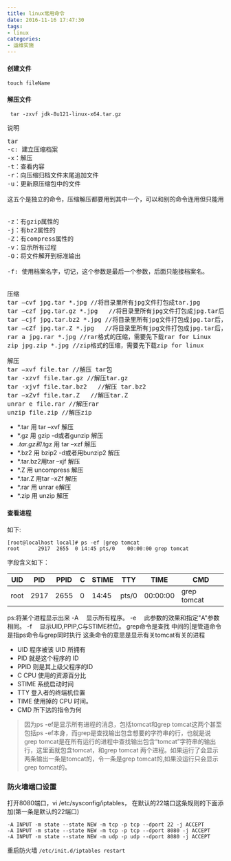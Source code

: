 ```yaml
---
title: linux常用命令
date: 2016-11-16 17:47:30
tags:
- linux
categories:
- 运维实施
---
```


#### 创建文件
` touch fileName `

#### 解压文件
`  tar -zxvf jdk-8u121-linux-x64.tar.gz `

说明
<pre>
tar
-c: 建立压缩档案
-x：解压
-t：查看内容
-r：向压缩归档文件末尾追加文件
-u：更新原压缩包中的文件

这五个是独立的命令，压缩解压都要用到其中一个，可以和别的命令连用但只能用其中一个


-z：有gzip属性的
-j：有bz2属性的
-Z：有compress属性的
-v：显示所有过程
-O：将文件解开到标准输出

-f: 使用档案名字，切记，这个参数是最后一个参数，后面只能接档案名。


压缩
tar –cvf jpg.tar *.jpg //将目录里所有jpg文件打包成tar.jpg
tar –czf jpg.tar.gz *.jpg   //将目录里所有jpg文件打包成jpg.tar后，并且将其用gzip压缩，生成一个gzip压缩过的包，命名为jpg.tar.gz
tar –cjf jpg.tar.bz2 *.jpg //将目录里所有jpg文件打包成jpg.tar后，并且将其用bzip2压缩，生成一个bzip2压缩过的包，命名为jpg.tar.bz2
tar –cZf jpg.tar.Z *.jpg   //将目录里所有jpg文件打包成jpg.tar后，并且将其用compress压缩，生成一个umcompress压缩过的包，命名为jpg.tar.Z
rar a jpg.rar *.jpg //rar格式的压缩，需要先下载rar for Linux
zip jpg.zip *.jpg //zip格式的压缩，需要先下载zip for linux

解压
tar –xvf file.tar //解压 tar包
tar -xzvf file.tar.gz //解压tar.gz
tar -xjvf file.tar.bz2   //解压 tar.bz2
tar –xZvf file.tar.Z   //解压tar.Z
unrar e file.rar //解压rar
unzip file.zip //解压zip
</pre>


* *.tar 用 tar –xvf 解压
* *.gz 用 gzip -d或者gunzip 解压
* *.tar.gz和*.tgz 用 tar –xzf 解压
* *.bz2 用 bzip2 -d或者用bunzip2 解压
* *.tar.bz2用tar –xjf 解压
* *.Z 用 uncompress 解压
* *.tar.Z 用tar –xZf 解压
* *.rar 用 unrar e解压
* *.zip 用 unzip 解压

#### 查看进程
如下:
```
[root@localhost local]# ps -ef |grep tomcat
root      2917  2655  0 14:45 pts/0    00:00:00 grep tomcat
```
字段含义如下：

|UID |PID| PPID|C|STIME|TTY|TIME|CMD|
| -- |-- | ----|--|----|---|----|---|
|root|2917|2655| 0|14:45|pts/0|00:00:00|grep tomcat|

ps:将某个进程显示出来
-A 　显示所有程序。 
-e 　此参数的效果和指定"A"参数相同。
-f 　显示UID,PPIP,C与STIME栏位。 
grep命令是查找
中间的|是管道命令 是指ps命令与grep同时执行
这条命令的意思是显示有关tomcat有关的进程

* UID 程序被该 UID 所拥有
* PID 就是这个程序的 ID 
* PPID 则是其上级父程序的ID
* C CPU 使用的资源百分比
* STIME 系统启动时间
* TTY 登入者的终端机位置
* TIME 使用掉的 CPU 时间。
* CMD 所下达的指令为何

> 因为ps -ef是显示所有进程的消息，包括tomcat和grep tomcat这两个甚至包括ps -ef本身，而grep是查找输出包含想要的字符串的行，也就是说grep tomcat是在所有运行的进程中查找输出包含“tomcat”字符串的输出行，这里面就包含tomcat，和grep tomcat 两个进程。如果运行了会显示两条输出一条是tomcat的，令一条是grep tomcat的,如果没运行只会显示grep tomcat的。


### 防火墙端口设置
打开8080端口，vi /etc/sysconfig/iptables，
在默认的22端口这条规则的下面添加(第一条是默认的22端口)
```
-A INPUT -m state --state NEW -m tcp -p tcp --dport 22 -j ACCEPT
-A INPUT -m state --state NEW -m tcp -p tcp --dport 8080 -j ACCEPT
-A INPUT -m state --state NEW -m udp -p udp --dport 8080 -j ACCEPT
```
重启防火墙
` /etc/init.d/iptables restart `
